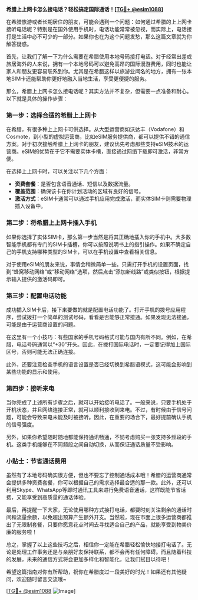 **希腊上上网卡怎么接电话？轻松搞定国际通话！[[TG💪+ @esim1088](https://t.me/s/esim1088)]**

在希腊旅游或者长期居住的朋友，可能会遇到一个问题：如何通过希腊的上上网卡接听电话呢？特别是在国外使用手机时，电话功能常常被忽视，而实际上，电话接打是生活中必不可少的一部分。如果你也在为这个问题发愁，那么这篇文章就为你解答疑惑。

首先，让我们了解一下为什么需要在希腊使用本地号码接打电话。对于经常出差或旅居海外的人来说，拥有一个本地号码可以避免高昂的国际漫游费用，同时也能让家人和朋友更容易联系到你。尤其是在希腊这样以旅游业闻名的地方，拥有一张本地SIM卡还能帮助你更好地融入当地生活，享受更便捷的服务。

那么，希腊上上网卡怎么接电话呢？其实方法并不复杂，但需要一点准备和耐心。以下就是具体的操作步骤：

### 第一步：选择合适的希腊上上网卡

在希腊，有很多种上上网卡可供选择。从大型运营商如沃达丰（Vodafone）和Cosmote，到小型的虚拟运营商，比如eSIM服务提供商，都可以提供不错的通信方案。对于初次接触希腊上上网卡的朋友，建议优先考虑那些支持eSIM技术的运营商。eSIM的优势在于它不需要实体卡槽，直接通过网络下载即可激活，非常方便。

在选择上上网卡时，可以关注以下几个方面：
- **资费套餐**：是否包含语音通话、短信以及数据流量。
- **覆盖范围**：确保该卡在你计划活动的区域有良好的信号。
- **激活方式**：eSIM卡通常可以通过手机应用完成激活，而实体SIM卡则需要物理插入设备中。

### 第二步：将希腊上上网卡插入手机

如果你选择了实体SIM卡，那么第一步当然是将其正确地插入你的手机中。大多数智能手机都有专门的SIM卡插槽，你可以按照说明书上的指引操作。如果不确定自己的手机支持哪种类型的SIM卡，可以在手机设置中查看相关信息。

对于使用eSIM的朋友来说，事情会稍微简单一些。只需打开手机的设置页面，找到“蜂窝移动网络”或“移动网络”选项，然后点击“添加新线路”或类似按钮，根据提示输入提供的激活码即可。

### 第三步：配置电话功能

成功插入SIM卡后，接下来要做的就是配置电话功能了。打开手机的拨号应用程序，尝试拨打一个简单的测试号码，看看是否能够正常接通。如果发现无法接通，可能是由于运营商设置的问题。

在这里有一个小技巧：有些国家的手机号码格式可能与国内有所不同。例如，在希腊，电话号码通常以“+30”开头。因此，在拨打国际电话时，一定要记得加上国际区号，否则可能无法正确连接。

此外，还要注意检查手机的语言设置是否已经切换到希腊语模式，这可能会影响到某些功能的显示和使用。

### 第四步：接听来电

当你完成了上述所有步骤之后，就可以开始接听电话了。一般来说，只要手机处于开机状态，并且网络连接正常，就可以顺利接收到来电。不过，有时候由于信号问题，可能会导致来电未能及时被接听。因此，在重要的场合下，最好提前确认手机的信号强度。

另外，如果你希望随时随地都能保持通讯畅通，不妨考虑购买一张支持多频段的手机。这类手机能够在不同频段之间自动切换，从而保证通话质量不受影响。

### 小贴士：节省通话费用

虽然有了本地号码确实很方便，但也不要忘了控制通话成本哦！希腊的运营商通常会提供多种资费套餐，你可以根据自己的需求选择最合适的那一款。此外，还可以利用Skype、WhatsApp等即时通讯工具来进行免费语音通话，这样既能节省话费，又能享受到高质量的通话体验。

最后，再提醒一下大家，无论使用哪种方式接打电话，都要时刻关注剩余的通话时间和流量余额，以免超出预算产生额外开支。当然啦，现在市面上很多运营商都推出了无限制套餐，只要你愿意花点时间去寻找适合自己的产品，就能享受到物美价廉的服务啦！

总之，掌握了以上这些技巧之后，相信你一定能在希腊轻松愉快地接打电话了。无论是处理工作事务还是与亲朋好友保持联系，都不会再有任何障碍。而且随着科技的发展，未来的通信方式将会更加多样化和智能化，让我们拭目以待吧！

希望这篇指南对你有所帮助，祝你在希腊度过一段美好的时光！如果还有其他疑问，欢迎随时留言交流哦~

[[TG💪+ @esim1088](https://t.me/s/esim1088) ![Image](https://i.postimg.cc/4NQfJmqS/Snipaste-2025-05-13-00-14-12.png)]